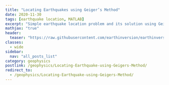 ```yaml
---
title: "Locating Earthquakes using Geiger’s Method"
date: 2020-11-30
tags: [earthquake location, MATLAB]
excerpt: "Simple earthquake location problem and its solution using Geiger's method"
mathjax: "true"
header:
  teaser: "https://raw.githubusercontent.com/earthinversion/earthinversion-images/main/images/EarthquakeLocationGeigerMethod/eqloc2.jpg"
classes:
  - wide
sidebar:
  nav: "all_posts_list"
category: geophysics
postlink: /geophysics/Locating-Earthquake-using-Geigers-Method/
redirect_to:
  - /geophysics/Locating-Earthquake-using-Geigers-Method/
---
```


